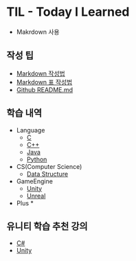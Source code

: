 # TIL - Today I Learned
* Makrdown 사용

## 작성 팁
* [Markdown 작성법](https://gist.github.com/ihoneymon/652be052a0727ad59601)
* [Markdown 표 작성법](https://github.com/inasie/inasie.github.io/blob/master/_posts/2018-11-25-%EB%A7%88%ED%81%AC%EB%8B%A4%EC%9A%B4-%ED%91%9C-%EB%A7%8C%EB%93%A4%EA%B8%B0.md)
* [Github README.md](https://lsh424.tistory.com/37)


## 학습 내역
* Language
  * [C](https://github.com/BangYunseo/TIL/tree/main/Language/C)
  * [C++](https://github.com/BangYunseo/TIL/tree/main/Cpp)
  * [Java](https://github.com/BangYunseo/TIL/tree/main/Language/Java)
  * [Python](https://github.com/BangYunseo/TIL/tree/main/Language/Python)
* CS(Computer Science)
  * [Data Structure](https://github.com/BangYunseo/TIL/tree/main/CS/Data%20Structure)
* GameEngine
  * [Unity]()
  * [Unreal]()
* Plus
  *     

## 유니티 학습 추천 강의
* [C#](https://www.inflearn.com/course/c-sharp-%EC%B2%98%EC%9D%8C%EB%B6%80%ED%84%B0-%EB%B0%B0%EC%9A%B0%EA%B8%B0)
* [Unity](https://www.inflearn.com/course/%EC%9C%A0%EB%8B%88%ED%8B%B0-%EA%B2%8C%EC%9E%84%EA%B0%9C%EB%B0%9C-%ED%8C%8C%ED%8A%B81-2/dashboard)
